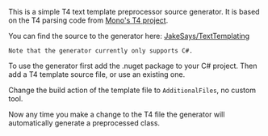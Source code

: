 This is a simple T4 text template preprocessor source generator. It is based on the T4 parsing code from [Mono's T4 project](https://github.com/mono/t4).

You can find the source to the generator here: [JakeSays/TextTemplating](https://github.com/JakeSays/TextTemplating)
                                                                     
    Note that the generator currently only supports C#.

To use the generator first add the .nuget package to your C# project. Then add a T4 template source file, or use an existing one.

Change the build action of the template file to `AdditionalFiles`, no custom tool.

Now any time you make a change to the T4 file the generator will automatically generate a preprocessed class.




